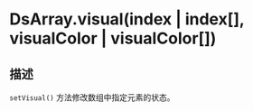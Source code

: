 # DsArray.visual(index | index[], visualColor | visualColor[])

## 描述

`setVisual()` 方法修改数组中指定元素的状态。
